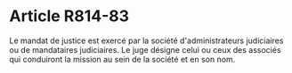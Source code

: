 # Article R814-83

Le mandat de justice est exercé par la société d'administrateurs judiciaires ou de mandataires judiciaires. Le juge désigne celui ou ceux des associés qui conduiront la mission au sein de la société et en son nom.
